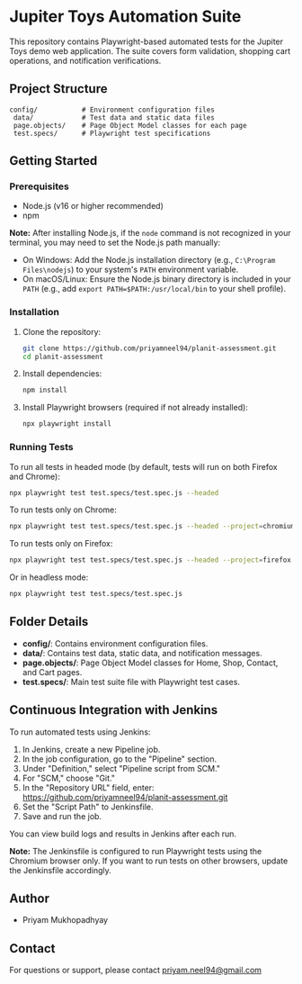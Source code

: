 # Jupiter Toys Automation Suite

This repository contains Playwright-based automated tests for the Jupiter Toys demo web application. The suite covers form validation, shopping cart operations, and notification verifications.

## Project Structure

```
config/           # Environment configuration files
 data/            # Test data and static data files
 page.objects/    # Page Object Model classes for each page
 test.specs/      # Playwright test specifications
```

## Getting Started

### Prerequisites
- Node.js (v16 or higher recommended)
- npm

**Note:**
After installing Node.js, if the `node` command is not recognized in your terminal, you may need to set the Node.js path manually:

- On Windows: Add the Node.js installation directory (e.g., `C:\Program Files\nodejs`) to your system's `PATH` environment variable.
- On macOS/Linux: Ensure the Node.js binary directory is included in your `PATH` (e.g., add `export PATH=$PATH:/usr/local/bin` to your shell profile).

### Installation
1. Clone the repository:
   ```sh
   git clone https://github.com/priyamneel94/planit-assessment.git
   cd planit-assessment
   ```

2. Install dependencies:
   ```sh
   npm install
   ```

3. Install Playwright browsers (required if not already installed):
   ```sh
   npx playwright install
   ```

### Running Tests
To run all tests in headed mode (by default, tests will run on both Firefox and Chrome):
```sh
npx playwright test test.specs/test.spec.js --headed
```

To run tests only on Chrome:
```sh
npx playwright test test.specs/test.spec.js --headed --project=chromium
```

To run tests only on Firefox:
```sh
npx playwright test test.specs/test.spec.js --headed --project=firefox
```

Or in headless mode:
```sh
npx playwright test test.specs/test.spec.js
```

## Folder Details
- **config/**: Contains environment configuration files.
- **data/**: Contains test data, static data, and notification messages.
- **page.objects/**: Page Object Model classes for Home, Shop, Contact, and Cart pages.
- **test.specs/**: Main test suite file with Playwright test cases.

## Continuous Integration with Jenkins

To run automated tests using Jenkins:

1. In Jenkins, create a new Pipeline job.
2. In the job configuration, go to the "Pipeline" section.
3. Under "Definition," select "Pipeline script from SCM."
4. For "SCM," choose "Git."
5. In the "Repository URL" field, enter: https://github.com/priyamneel94/planit-assessment.git
6. Set the "Script Path" to Jenkinsfile.
7. Save and run the job.

You can view build logs and results in Jenkins after each run.

**Note:** The Jenkinsfile is configured to run Playwright tests using the Chromium browser only. If you want to run tests on other browsers, update the Jenkinsfile accordingly.

## Author
- Priyam Mukhopadhyay

## Contact
For questions or support, please contact priyam.neel94@gmail.com
